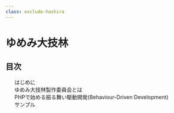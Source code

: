 ```yaml
---
class: exclude-hashira
---
```


# ゆめみ大技林 <!--'23-->

<nav id="toc" role="doc-toc">

## 目次

1. [はじめに](preface.html)
1. [ゆめみ大技林製作委員会とは](preface.html)
1. [PHPで始める振る舞い駆動開発(Behaviour-Driven Development)](uutan1108/index.html)
1. [サンプル](sample_chapter.html)

</nav>
